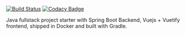 [![Build Status](https://travis-ci.com/Kryszak/springboot-vuejs-starter.svg?branch=master)](https://travis-ci.com/Kryszak/springboot-vuejs-starter)
[![Codacy Badge](https://api.codacy.com/project/badge/Grade/d4e96d0641c643e98cf305cf233ed888)](https://www.codacy.com/manual/Kryszak/springboot-vuejs-starter?utm_source=github.com&amp;utm_medium=referral&amp;utm_content=Kryszak/springboot-vuejs-starter&amp;utm_campaign=Badge_Grade)

Java fullstack project starter with Spring Boot Backend, Vuejs + Vuetify frontend, shipped in Docker and built with Gradle.
